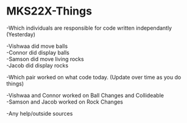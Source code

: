 # MKS22X-Things

-Which individuals are responsible for code written independantly (Yesterday)  

  -Vishwaa did move balls  
  -Connor did display balls  
  -Samson did move living rocks  
  -Jacob did display rocks  

-Which pair worked on what code today. (Update over time as you do things)  
  
  -Vishwaa and Connor worked on Ball Changes and Collideable  
  -Samson and Jacob worked on Rock Changes   

-Any help/outside sources  
